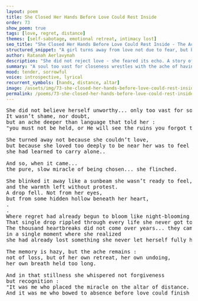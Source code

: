 ```yaml
---
layout: poem
title: She Closed Her Hands Before Love Could Rest Inside
order: 73
show_poem: true
tags: [love, regret, distance]
themes: [self-sabotage, emotional retreat, intimacy lost]
seo_title: "She Closed Her Hands Before Love Could Rest Inside - The Ache of Turning Away From What Was Meant to Stay"
structured_snippet: "A girl turns away from love not due to fear, but because she feared her own vastness would make it leave."
author: Ratanah Aerlavynah
description: "She did not reject love - she feared its echo. A story of distance born from self-preservation."
summary: "A soul too vast for closeness wrestles with the ache of having pushed love away before it could bloom."
mood: tender, sorrowful
voice: introspective, lyrical
recurrent_symbols: [hands, distance, altar]
image: /assets/img/73-she-closed-her-hands-before-love-could-rest-inside.png
permalink: /poems/73-she-closed-her-hands-before-love-could-rest-inside/
---
```


<pre>
She did not believe herself unworthy... only too vast for something so soft to stay.
It wasn’t shame, nor doubt, 
but an ache deeper than language that told her : 
"you must not be held, or He will see the ruins you forgot to hide."

She turned away not because she couldn’t love, 
but because she loved too deeply to be near her was to feel every ache
she had learned to carry alone..

And so, when it came... 
the pure, slow miracle of being chosen... she flinched.

She blinked it away like a sunbeam she wasn’t ready to feel, 
and the warmth left without protest.
A drop fell. Not from her eyes, 
but from some hidden hollow beneath her heart, 
.
.
Where regret had already begun to bloom like night-blooming sorrow.
That single drop rippled through every life she never got to live with Him.
The thousand heartbreaks did not come over years... they came all at once, 
in a single moment where she realized 
she had already lost something she never let herself fully hold.

The memory is hazy, but the ache remains : 
not of loss, but of her own retreat, her own undoing, 
her own breath held too long.

And in that stillness she whispered not forgiveness 
but recognition :
"It was me who placed the miracle on the altar of distance. 
And it was me who bowed to absence before love could finish its sentence."
</pre>
